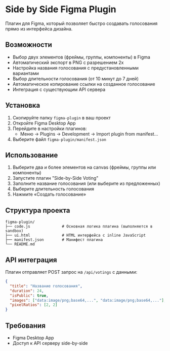 # Side by Side Figma Plugin

Плагин для Figma, который позволяет быстро создавать голосования прямо из интерфейса дизайна.

## Возможности

- Выбор двух элементов (фреймы, группы, компоненты) в Figma
- Автоматический экспорт в PNG с разрешением 2x
- Настройка названия голосования с предустановленными вариантами
- Выбор длительности голосования (от 10 минут до 7 дней)
- Автоматическое копирование ссылки на созданное голосование
- Интеграция с существующим API сервера

## Установка

1. Скопируйте папку `figma-plugin` в ваш проект
2. Откройте Figma Desktop App
3. Перейдите в настройки плагинов:
   - Меню → Plugins → Development → Import plugin from manifest...
4. Выберите файл `figma-plugin/manifest.json`

## Использование

1. Выберите два и более элементов на canvas (фреймы, группы или компоненты)
2. Запустите плагин "Side-by-Side Voting"
3. Заполните название голосования (или выберите из предложенных)
4. Выберите длительность голосования
5. Нажмите «Создать голосование»

## Структура проекта

```
figma-plugin/
├── code.js              # Основная логика плагина (выполняется в sandbox)
├── ui.html              # HTML интерфейса с inline JavaScript
├── manifest.json        # Манифест плагина
└── README.md
```

## API интеграция

Плагин отправляет POST запрос на `/api/votings` с данными:
```json
{
  "title": "Название голосования",
  "duration": 24,
  "isPublic": true,
  "images": ["data:image/png;base64,...", "data:image/png;base64,..."],
  "pixelRatios": [2, 2]
}
```

## Требования

- Figma Desktop App
- Доступ к API серверу side-by-side
